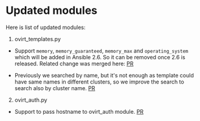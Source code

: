 Updated modules
===============

Here is list of updated modules:

1. ovirt_templates.py

- Support `memory`, `memory_guaranteed`, `memory_max` and `operating_system`
  which will be added in Ansible 2.6. So it can be removed once 2.6 is
  released. Related change was merged here: [PR](https://github.com/ansible/ansible/pull/38211)

- Previously we searched by name, but it's not enough as template could have
  same names in different clusters, so we improve the search to search also
  by cluster name. [PR](https://github.com/ansible/ansible/pull/40934)

2. ovirt_auth.py

 - Support to pass hostname to ovirt_auth module. [PR](https://github.com/ansible/ansible/pull/40610)
